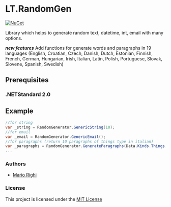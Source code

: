 # LT.RandomGen
[![NuGet](https://img.shields.io/nuget/v/Nuget.Core.svg)](https://www.nuget.org/packages/LT.RandomGen)

Library which helps to generate random text, datetime, int, email with many options.

**_new features_**  Add functions for generate words and paragraphs in 19 languages (English, 
Croatian, Czech, Danish, Dutch, Estonian, Finnish, French, German, Hungarian, Irish, Italian,
Latin, Polish, Portuguese, Slovak, Slovene, Spanish, Swedish)

## Prerequisites

### .NETStandard 2.0



## Example 

```c#
//for string
var _string = RandomGenerator.GenericString(10);
//for email
var _email = RandomGenerator.GenericEmail();
//for paragraphs (return 10 paragraphs of things type in italian)
var _paragraphs = RandomGenerator.GenerateParagraphs(Data.Kinds.Things,10,Data.Languages.Italian);
...
```

### Authors

- [Mario Righi](http://www.mariorighi.com)

### License

This project is licensed under the [MIT License](https://choosealicense.com/licenses/mit/)